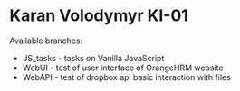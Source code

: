 # Karan Volodymyr KI-01

Available branches:

- JS_tasks - tasks on Vanilla JavaScript
- WebUI - test of user interface of OrangeHRM website
- WebAPI - test of dropbox api basic interaction with files
